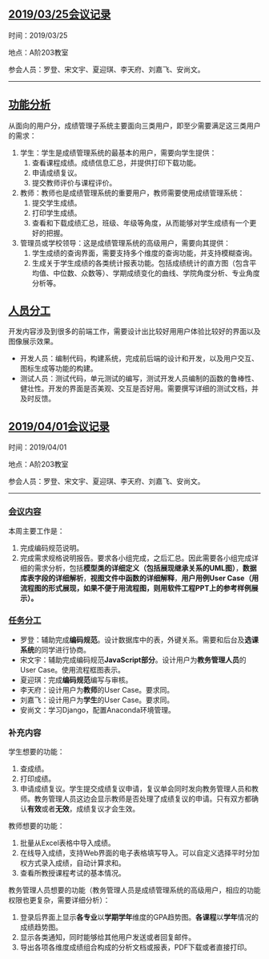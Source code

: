 ## [2019/03/25会议记录](#2019/03/25会议记录)

时间：2019/03/25

地点：A阶203教室

参会人员：罗登、宋文宇、夏迎琪、李天府、刘嘉飞、安尚文。

---

## [功能分析](#功能分析)

从面向的用户分，成绩管理子系统主要面向三类用户，即至少需要满足这三类用户的需求：
1. 学生：学生是成绩管理系统的最基本的用户，需要向学生提供：
   1. 查看课程成绩。成绩信息汇总，并提供打印下载功能。
   2. 申请成绩复议。
   3. 提交教师评价与课程评价。
2. 教师：教师也是成绩管理系统的重要用户，教师需要使用成绩管理系统：
   1. 提交学生成绩。
   2. 打印学生成绩。
   3. 查看和下载成绩汇总，班级、年级等角度，从而能够对学生成绩有一个更好的把握。
3. 管理员或学校领导：这是成绩管理系统的高级用户，需要向其提供：
   1. 学生成绩的查询界面，需要支持多个维度的查询功能，并支持模糊查询。
   2. 生成关于学生成绩的各类统计报表功能。包括成绩统计的直方图（包含平均值、中位数、众数等）、学期成绩变化的曲线、学院角度分析、专业角度分析等。

## [人员分工](#人员分工)

开发内容涉及到很多的前端工作，需要设计出比较好用用户体验比较好的界面以及图像展示效果。

- 开发人员：编制代码，构建系统，完成前后端的设计和开发，以及用户交互、图标生成等功能的构建。
- 测试人员：测试代码，单元测试的编写，测试开发人员编制的函数的鲁棒性、健壮性。开发的界面是否美观、交互是否好用。需要撰写详细的测试文档，并及时反馈。

## [2019/04/01会议记录](#2019/04/01会议记录)

时间：2019/04/01

地点：A阶203教室

参会人员：罗登、宋文宇、夏迎琪、李天府、刘嘉飞、安尚文。

---
### [会议内容](#会议内容)

本周主要工作是：

1. 完成编码规范说明。
2. 完成需求规格说明报告。要求各小组完成，之后汇总。因此需要各小组完成详细的需求分析，包括**模型类的详细定义（包括展现继承关系的UML图）**，**数据库表字段的详细解析**，**视图文件中函数的详细解释**，**用户用例User Case（用流程图的形式展现，如果不便于用流程图，则用软件工程PPT上的参考样例展示）。**

### [任务分工](#任务分工)

- 罗登：辅助完成**编码规范**。设计数据库中的表，外键关系。需要和后台及**选课系统**的同学进行协商。
- 宋文宇：辅助完成编码规范**JavaScript部分**。设计用户为**教务管理人员**的User Case。使用流程框图表示。
- 夏迎琪：完成**编码规范**编写与审核。
- 李天府：设计用户为**教师**的User Case。要求同。
- 刘嘉飞：设计用户为**学生**的User Case。要求同。
- 安尚文：学习Django，配置Anaconda环境管理。

### 补充内容

学生想要的功能：
1. 查成绩。
2. 打印成绩。
3. 申请成绩复议。学生提交成绩复议申请，复议单会同时发向教务管理人员和教师。教务管理人员这边会显示教师是否处理了成绩复议的申请。只有双方都确认**有效**或者**无效**，成绩复议才会生效。

教师想要的功能：
1. 批量从Excel表格中导入成绩。
2. 在线导入成绩，支持Web界面的电子表格填写导入。可以自定义选择平时分加权方式录入成绩，自动计算求和。
3. 查看所教授课程考试的基本情况。

教务管理人员想要的功能（教务管理人员是成绩管理系统的高级用户，相应的功能权限也更复杂，需要详细分析）：
1. 登录后界面上显示**各专业**以**学期学年**维度的GPA趋势图。**各课程**以**学年**情况的成绩趋势图。
2. 显示各类通知，同时能够给其他用户发送或者回复邮件。
3. 导出各项各维度成绩组合构成的分析文档或报表，PDF下载或者直接打印。

